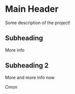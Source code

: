 # Main Header

Some description of the project!

## Subheading
 More info

 ## Subheading 2
 More and more info now

 Cmon